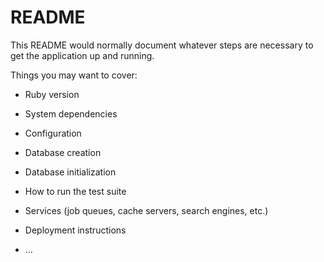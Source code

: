 # README

This README would normally document whatever steps are necessary to get the
application up and running.

Things you may want to cover:

* Ruby version

* System dependencies

* Configuration


* Database creation

* Database initialization

* How to run the test suite

* Services (job queues, cache servers, search engines, etc.)

* Deployment instructions

* ...
